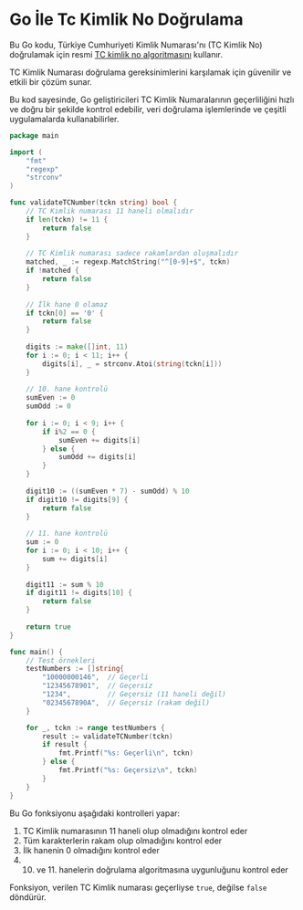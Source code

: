 # Go İle Tc Kimlik No Doğrulama

Bu Go kodu, Türkiye Cumhuriyeti Kimlik Numarası'nı (TC Kimlik No) doğrulamak için resmi [TC kimlik no algoritmasını](https://tc-no.com/tc-kimlik-numarasi-algoritmasi/) kullanır.

TC Kimlik Numarası doğrulama gereksinimlerini karşılamak için güvenilir ve etkili bir çözüm sunar.

Bu kod sayesinde, Go geliştiricileri TC Kimlik Numaralarının geçerliliğini hızlı ve doğru bir şekilde kontrol edebilir, veri doğrulama işlemlerinde ve çeşitli uygulamalarda kullanabilirler.

```go {linenos=true}
package main

import (
    "fmt"
    "regexp"
    "strconv"
)

func validateTCNumber(tckn string) bool {
    // TC Kimlik numarası 11 haneli olmalıdır
    if len(tckn) != 11 {
        return false
    }
    
    // TC Kimlik numarası sadece rakamlardan oluşmalıdır
    matched, _ := regexp.MatchString("^[0-9]+$", tckn)
    if !matched {
        return false
    }
    
    // İlk hane 0 olamaz
    if tckn[0] == '0' {
        return false
    }
    
    digits := make([]int, 11)
    for i := 0; i < 11; i++ {
        digits[i], _ = strconv.Atoi(string(tckn[i]))
    }
    
    // 10. hane kontrolü
    sumEven := 0
    sumOdd := 0
    
    for i := 0; i < 9; i++ {
        if i%2 == 0 {
            sumEven += digits[i]
        } else {
            sumOdd += digits[i]
        }
    }
    
    digit10 := ((sumEven * 7) - sumOdd) % 10
    if digit10 != digits[9] {
        return false
    }
    
    // 11. hane kontrolü
    sum := 0
    for i := 0; i < 10; i++ {
        sum += digits[i]
    }
    
    digit11 := sum % 10
    if digit11 != digits[10] {
        return false
    }
    
    return true
}

func main() {
    // Test örnekleri
    testNumbers := []string{
        "10000000146",  // Geçerli
        "12345678901",  // Geçersiz
        "1234",         // Geçersiz (11 haneli değil)
        "0234567890A",  // Geçersiz (rakam değil)
    }

    for _, tckn := range testNumbers {
        result := validateTCNumber(tckn)
        if result {
            fmt.Printf("%s: Geçerli\n", tckn)
        } else {
            fmt.Printf("%s: Geçersiz\n", tckn)
        }
    }
}
```

Bu Go fonksiyonu aşağıdaki kontrolleri yapar:

1. TC Kimlik numarasının 11 haneli olup olmadığını kontrol eder
2. Tüm karakterlerin rakam olup olmadığını kontrol eder
3. İlk hanenin 0 olmadığını kontrol eder
4. 10. ve 11. hanelerin doğrulama algoritmasına uygunluğunu kontrol eder

Fonksiyon, verilen TC Kimlik numarası geçerliyse `true`, değilse `false` döndürür. 